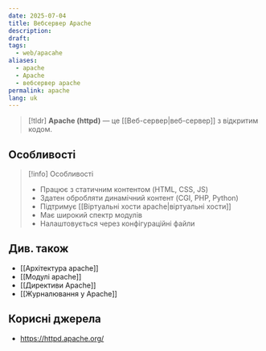 ```yaml
---
date: 2025-07-04
title: Вебсервер Apache
description: 
draft: 
tags:
  - web/apacahe
aliases:
  - apache
  - Apache
  - вебсервер apache
permalink: apache
lang: uk
---
```


> [!tldr]
> **Apache (httpd)** — це [[Веб-сервер|веб-сервер]] з відкритим кодом.

## Особливості

> [!info] Особливості
> - Працює з статичним контентом (HTML, CSS, JS)
> - Здатен обробляти динамічний контент (CGI, PHP, Python)
> - Підтримує [[Віртуальні хости apache|віртуальні хости]]
> - Має широкий спектр модулів
> - Налаштовується через конфігураційні файли

## Див. також

- [[Архітектура apache]]
- [[Модулі apache]]
- [[Директиви Apache]]
- [[Журналювання у Apache]]

## Корисні джерела

- https://httpd.apache.org/